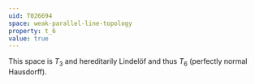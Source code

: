 ```yaml
---
uid: T026694
space: weak-parallel-line-topology
property: t_6
value: true
---
```

This space is $T_3$ and hereditarily Lindelöf and thus $T_6$ (perfectly normal Hausdorff).

